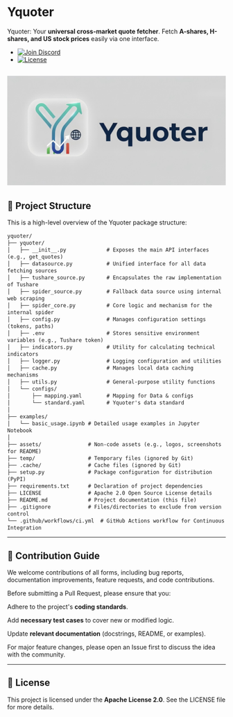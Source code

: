 # Yquoter
Yquoter: Your **universal cross-market quote fetcher**. Fetch **A-shares, H-shares, and US stock prices** easily via one interface.

- [![Join Discord](https://img.shields.io/badge/Discord-Join_Community-5865F2?style=flat&logo=discord&logoColor=white)](https://discord.gg/UpyzsF2Kj4)
- [![License](https://img.shields.io/github/license/Yodeesy/Yquoter?style=flat)](./LICENSE)

![Yquoter Social Banner](assets/yquoter_banner.png)
---
## 📂 Project Structure
This is a high-level overview of the Yquoter package structure:
```
yquoter/
├── yquoter/
│   ├── __init__.py             # Exposes the main API interfaces (e.g., get_quotes)
│   ├── datasource.py           # Unified interface for all data fetching sources
│   ├── tushare_source.py       # Encapsulates the raw implementation of Tushare
│   ├── spider_source.py        # Fallback data source using internal web scraping
│   ├── spider_core.py          # Core logic and mechanism for the internal spider
│   ├── config.py               # Manages configuration settings (tokens, paths)
│   ├── .env                    # Stores sensitive environment variables (e.g., Tushare token)
│   ├── indicators.py           # Utility for calculating technical indicators
│   ├── logger.py               # Logging configuration and utilities
│   ├── cache.py                # Manages local data caching mechanisms
│   ├── utils.py                # General-purpose utility functions
│   └── configs/
│       ├── mapping.yaml        # Mapping for Data & configs
│       └── standard.yaml       # Yquoter's data standard
│
├── examples/
│   └── basic_usage.ipynb # Detailed usage examples in Jupyter Notebook
│
├── assets/               # Non-code assets (e.g., logos, screenshots for README)
├── temp/                 # Temporary files (ignored by Git)
├── .cache/               # Cache files (ignored by Git)
├── setup.py              # Package configuration for distribution (PyPI)
├── requirements.txt      # Declaration of project dependencies
├── LICENSE               # Apache 2.0 Open Source License details
├── README.md             # Project documentation (this file)
├── .gitignore            # Files/directories to exclude from version control
└── .github/workflows/ci.yml  # GitHub Actions workflow for Continuous Integration
```
---
## 🤝 Contribution Guide
We welcome contributions of all forms, including bug reports, documentation improvements, feature requests, and code contributions.

Before submitting a Pull Request, please ensure that you:

Adhere to the project's **coding standards**.

Add **necessary test cases** to cover new or modified logic.

Update **relevant documentation** (docstrings, README, or examples).

For major feature changes, please open an Issue first to discuss the idea with the community.

---

## 📜 License
This project is licensed under the **Apache License 2.0**. See the LICENSE file for more details.
